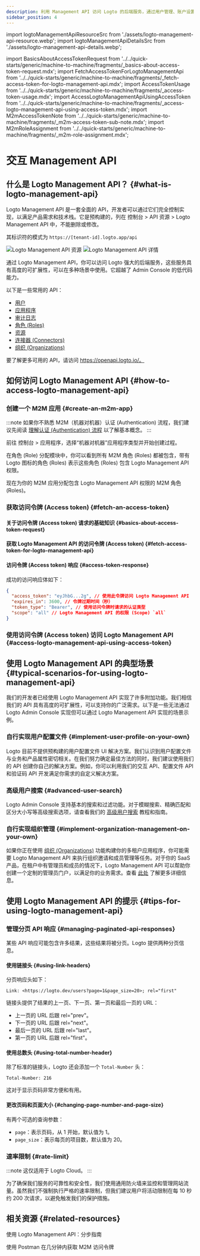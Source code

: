```yaml
---
description: 利用 Management API 访问 Logto 的后端服务，通过用户管理、账户设置、身份验证和多租户架构扩展你的 CIAM 系统。
sidebar_position: 4
---
```


import logtoManagementApiResourceSrc from './assets/logto-management-api-resource.webp';
import logtoManagementApiDetailsSrc from './assets/logto-management-api-details.webp';

import BasicsAboutAccessTokenRequest from '../../quick-starts/generic/machine-to-machine/fragments/\_basics-about-access-token-request.mdx';
import FetchAccessTokenForLogtoManagementApi from '../../quick-starts/generic/machine-to-machine/fragments/\_fetch-access-token-for-logto-management-api.mdx';
import AccessTokenUsage from '../../quick-starts/generic/machine-to-machine/fragments/\_access-token-usage.mdx';
import AccessLogtoManagementApiUsingAccessToken from '../../quick-starts/generic/machine-to-machine/fragments/\_access-logto-management-api-using-access-token.mdx';
import M2mAccessTokenNote from '../../quick-starts/generic/machine-to-machine/fragments/\_m2m-access-token-sub-note.mdx';
import M2mRoleAssignment from '../../quick-starts/generic/machine-to-machine/fragments/\_m2m-role-assignment.mdx';

# 交互 Management API

## 什么是 Logto Management API？ {#what-is-logto-management-api}

Logto Management API 是一套全面的 API，开发者可以通过它们完全控制实现，以满足产品需求和技术栈。它是预构建的，列在 <CloudLink to="/api-resources">控制台 > API 资源 > Logto Management API</CloudLink> 中，不能删除或修改。

其标识符的模式为 `https://[tenant-id].logto.app/api`

<img alt="Logto Management API 资源" src={logtoManagementApiResourceSrc} />

<img alt="Logto Management API 详情" src={logtoManagementApiDetailsSrc} />

通过 Logto Management API，你可以访问 Logto 强大的后端服务，这些服务具有高度的可扩展性，可以在多种场景中使用。它超越了 Admin Console 的低代码能力。

以下是一些常用的 API：

- [用户](https://openapi.logto.io/operation/operation-getuser)
- [应用程序](https://openapi.logto.io/operation/operation-listapplications)
- [审计日志](https://openapi.logto.io/operation/operation-listlogs)
- [角色 (Roles)](https://openapi.logto.io/operation/operation-listroles)
- [资源](https://openapi.logto.io/operation/operation-listresources)
- [连接器 (Connectors)](https://openapi.logto.io/operation/operation-listconnectors)
- [组织 (Organizations)](https://openapi.logto.io/operation/operation-listorganizations)

要了解更多可用的 API，请访问 https://openapi.logto.io/。

## 如何访问 Logto Management API {#how-to-access-logto-management-api}

### 创建一个 M2M 应用 {#create-an-m2m-app}

:::note
如果你不熟悉 M2M（机器对机器）认证 (Authentication) 流程，我们建议先阅读 [理解认证 (Authentication) 流程](/integrate-logto/integrate-logto-into-your-application/understand-authentication-flow/#machine-to-machine-authentication-flow) 以了解基本概念。
:::

前往 <CloudLink to="/applications">控制台 > 应用程序</CloudLink>，选择“机器对机器”应用程序类型并开始创建过程。

<M2mRoleAssignment />

在角色 (Role) 分配模块中，你可以看到所有 M2M 角色 (Roles) 都被包含，带有 Logto 图标的角色 (Roles) 表示这些角色 (Roles) 包含 Logto Management API 权限。

现在为你的 M2M 应用分配包含 Logto Management API 权限的 M2M 角色 (Roles)。

### 获取访问令牌 (Access token) {#fetch-an-access-token}

#### 关于访问令牌 (Access token) 请求的基础知识 {#basics-about-access-token-request}

<BasicsAboutAccessTokenRequest />

#### 获取 Logto Management API 的访问令牌 (Access token) {#fetch-access-token-for-logto-management-api}

<FetchAccessTokenForLogtoManagementApi />

#### 访问令牌 (Access token) 响应 {#access-token-response}

成功的访问响应体如下：

```json
{
  "access_token": "eyJhbG...2g", // 使用此令牌访问 Logto Management API
  "expires_in": 3600, // 令牌过期时间（秒）
  "token_type": "Bearer", // 使用访问令牌时请求的认证类型
  "scope": "all" // Logto Management API 的权限 (Scope) `all`
}
```

<M2mAccessTokenNote />

### 使用访问令牌 (Access token) 访问 Logto Management API {#access-logto-management-api-using-access-token}

<AccessTokenUsage />

<AccessLogtoManagementApiUsingAccessToken />

## 使用 Logto Management API 的典型场景 {#typical-scenarios-for-using-logto-management-api}

我们的开发者已经使用 Logto Management API 实现了许多附加功能。我们相信我们的 API 具有高度的可扩展性，可以支持你的广泛需求。以下是一些无法通过 Logto Admin Console 实现但可以通过 Logto Management API 实现的场景示例。

### 自行实现用户配置文件 {#implement-user-profile-on-your-own}

Logto 目前不提供预构建的用户配置文件 UI 解决方案。我们认识到用户配置文件与业务和产品属性密切相关。在我们努力确定最佳方法的同时，我们建议使用我们的 API 创建你自己的解决方案。例如，你可以利用我们的交互 API、配置文件 API 和验证码 API 开发满足你需求的自定义解决方案。

### 高级用户搜索 {#advanced-user-search}

Logto Admin Console 支持基本的搜索和过滤功能。对于模糊搜索、精确匹配和区分大小写等高级搜索选项，请查看我们的 [高级用户搜索](/user-management/advanced-user-search) 教程和指南。

### 自行实现组织管理 {#implement-organization-management-on-your-own}

如果你正在使用 [组织 (Organizations)](/organizations) 功能构建你的多租户应用程序，你可能需要 Logto Management API 来执行组织邀请和成员管理等任务。对于你的 SaaS 产品，在租户中有管理员和成员的情况下，Logto Management API 可以帮助你创建一个定制的管理员门户，以满足你的业务需求。查看 [此处](/end-user-flows/organization-experience/) 了解更多详细信息。

## 使用 Logto Management API 的提示 {#tips-for-using-logto-management-api}

### 管理分页 API 响应 {#managing-paginated-api-responses}

某些 API 响应可能包含许多结果，这些结果将被分页。Logto 提供两种分页信息。

#### 使用链接头 {#using-link-headers}

分页响应头如下：

```
Link: <https://logto.dev/users?page=1&page_size=20>; rel="first"
```

链接头提供了结果的上一页、下一页、第一页和最后一页的 URL：

- 上一页的 URL 后跟 rel="prev"。
- 下一页的 URL 后跟 rel="next"。
- 最后一页的 URL 后跟 rel="last"。
- 第一页的 URL 后跟 rel="first"。

#### 使用总数头 {#using-total-number-header}

除了标准的链接头，Logto 还会添加一个 `Total-Number` 头：

```
Total-Number: 216
```

这对于显示页码非常方便和有用。

#### 更改页码和页面大小 {#changing-page-number-and-page-size}

有两个可选的查询参数：

- `page`：表示页码，从 1 开始，默认值为 1。
- `page_size`：表示每页的项目数，默认值为 20。

### 速率限制 {#rate-limit}

:::note
这仅适用于 Logto Cloud。
:::

为了确保我们服务的可靠性和安全性，我们使用通用防火墙来监控和管理网站流量。虽然我们不强制执行严格的速率限制，但我们建议用户将活动限制在每 10 秒约 200 次请求，以避免触发我们的保护措施。

## 相关资源 {#related-resources}

<Url href="https://blog.logto.io/management-api">
  使用 Logto Management API：分步指南
</Url>

<Url href="https://blog.logto.io/use-postman-to-obtain-m2m-access-token">使用 Postman 在几分钟内获取 M2M 访问令牌</Url>

